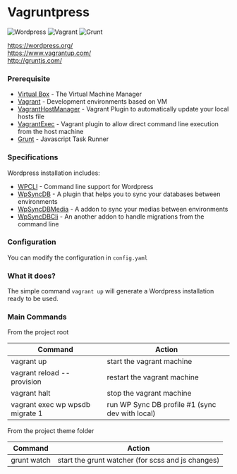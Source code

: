 # Vagruntpress  

![Wordpress](http://www.takgraph.ir/wp-content/uploads/2014/01/wordpress-logo-notext-rgb3.png)
![Vagrant](http://www.layh.com/wp-content/uploads/2014/05/logo_vagrant.png)
![Grunt](http://i.imgur.com/gzPamBO.png)

https://wordpress.org/  
https://www.vagrantup.com/  
http://gruntjs.com/  


### Prerequisite

* [Virtual Box] - The Virtual Machine Manager
* [Vagrant] - Development environments based on VM
* [VagrantHostManager] - Vagrant Plugin to automatically update your local hosts file
* [VagrantExec] - Vagrant plugin to allow direct command line execution from the host machine
* [Grunt] - Javascript Task Runner  

### Specifications

Wordpress installation includes:
* [WPCLI] - Command line support for Wordpress
* [WpSyncDB] - A plugin that helps you to sync your databases between environments
* [WpSyncDBMedia] - A addon to sync your medias between environments
* [WpSyncDBCli] - An another addon to handle migrations from the command line

### Configuration

You can modify the configuration in `config.yaml`

### What it does?

The simple command `vagrant up` will generate a Wordpress installation ready to be used.

### Main Commands

From the project root

| Command                              |      Action                                               |
|--------------------------------------|-----------------------------------------------------------|
| vagrant up                           |  start the vagrant machine                                |
| vagrant reload --provision           |  restart the vagrant machine                              |
| vagrant halt                         |  stop the vagrant machine                                 |
| vagrant exec wp wpsdb migrate 1      |  run WP Sync DB profile #1 (sync dev with local)          |

From the project theme folder

| Command                              |      Action                                               |
|--------------------------------------|-----------------------------------------------------------|
| grunt watch                          |  start the grunt watcher (for scss and js changes)        |

[Virtual Box]:https://www.virtualbox.org/
[Vagrant]:https://www.vagrantup.com/
[VagrantHostManager]:https://github.com/michaelbontyes/vagrant-hostmanager
[VagrantExec]:https://github.com/michaelbontyes/vagrant-exec
[Grunt]:http://gruntjs.com/

[WPCLI]:http://wp-cli.org/
[WpSyncDB]:https://github.com/wp-sync-db/wp-sync-db
[WpSyncDBMedia]:https://github.com/wp-sync-db/wp-sync-db-media-files
[WpSyncDBCli]:https://github.com/wp-sync-db/wp-sync-db-cli
